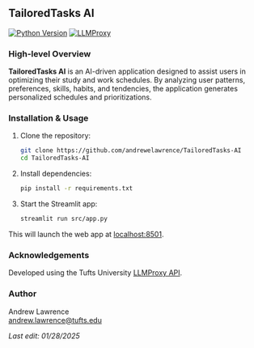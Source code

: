 ## TailoredTasks AI
[![Python Version](https://img.shields.io/badge/python-3.12.8-blue.svg)](https://www.python.org/downloads/) [![LLMProxy](https://img.shields.io/badge/GitHub-Repo-lightgrey)](https://github.com/Tufts-University/LLMProxy)

### High-level Overview
**TailoredTasks AI** is an AI-driven application designed to assist users in optimizing their study and work schedules. By analyzing user patterns, preferences, skills, habits, and tendencies, the application generates personalized schedules and prioritizations.

### Installation & Usage
1. Clone the repository:
    ```bash
    git clone https://github.com/andrewelawrence/TailoredTasks-AI
    cd TailoredTasks-AI
    ```
2. Install dependencies:
    ```bash
    pip install -r requirements.txt
    ```

3. Start the Streamlit app:
    ```bash
    streamlit run src/app.py
    ```
This will launch the web app at [localhost:8501](http://localhost:8501).

### Acknowledgements
Developed using the Tufts University [LLMProxy API](https://github.com/Tufts-University/LLMProxy).

### Author
Andrew Lawrence  
[andrew.lawrence@tufts.edu](mailto:andrew.lawrence@tufts.edu)

_Last edit: 01/28/2025_